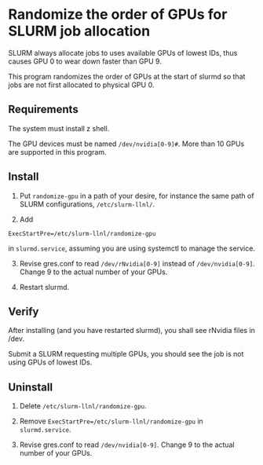 # Randomize the order of GPUs for SLURM job allocation

SLURM always allocate jobs to uses available GPUs of lowest IDs, thus causes GPU 0 to wear down faster than GPU 9.

This program randomizes the order of GPUs at the start of slurmd so that jobs are not first allocated to physical GPU 0.

## Requirements
The system must install z shell. 

The GPU devices must be named `/dev/nvidia[0-9]#`. More than 10 GPUs are supported in this program. 

## Install

1. Put `randomize-gpu` in a path of your desire, for instance the same path of SLURM configurations, `/etc/slurm-llnl/`.

2. Add 

```
ExecStartPre=/etc/slurm-llnl/randomize-gpu
```

in `slurmd.service`, assuming you are using systemctl to manage the service.

3. Revise gres.conf to read `/dev/rNvidia[0-9]` instead of `/dev/nvidia[0-9]`. Change 9 to the actual number of your GPUs.

4. Restart slurmd.

## Verify
After installing (and you have restarted slurmd), you shall see rNvidia files in /dev. 

Submit a SLURM requesting multiple GPUs, you should see the job is not using GPUs of lowest IDs.

## Uninstall
1. Delete `/etc/slurm-llnl/randomize-gpu`.

2. Remove `ExecStartPre=/etc/slurm-llnl/randomize-gpu` in `slurmd.service`.

3. Revise gres.conf to read `/dev/nvidia[0-9]`. Change 9 to the actual number of your GPUs.
